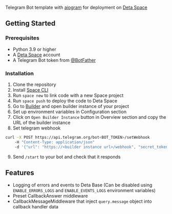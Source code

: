 Telegram Bot template with [aiogram](https://github.com/aiogram/aiogram) for deployment on [Deta Space](https://deta.space/)

## Getting Started

### Prerequisites

- Python 3.9 or higher
- A [Deta Space](https://deta.space/) account
- A Telegram Bot token from [@BotFather](https://t.me/BotFather)
  
### Installation

1. Clone the repository
2. Install [Space CLI](https://deta.space/docs/en/basics/cli)
3. Run `space new` to link code with a new Space project
4. Run `space push` to deploy the code to Deta Space
5. Go to [Builder](https://deta.space/builder) and open builder instance of your project 
6. Set up environment variables in Configuration section
7. Click on `Open Builder Instance` button in Overview section and copy the URL of the builder instance
8. Set telegram webhook 

```bash
curl -X POST https://api.telegram.org/bot<BOT_TOKEN>/setWebhook 
    -H "Content-Type: application/json" 
    -d '{"url": "https://<builder instance url>/webhook", "secret_token": "<WEBHOOK_SECRET>"}'
```

9. Send `/start` to your bot and check that it responds


## Features

- Logging of errors and events to Deta Base (Can be disabled using `ENABLE_ERRORS_LOGS` and `ENABLE_EVENTS_LOGS` environment variables)
- Preset CallbackAnswer middleware
- CallbackMessageMiddleware that inject `query.message` object into callback handler data 